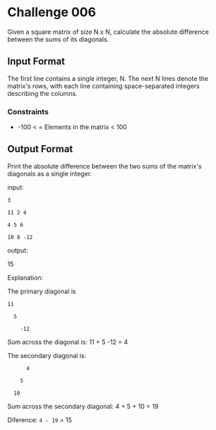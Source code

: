 # Challenge 006

Given a square matrix of size N x N, calculate the absolute difference between the sums of its diagonals.

## Input Format

The first line contains a single integer, N. The next N lines denote the matrix's rows, with each line containing space-separated integers describing the columns.

### Constraints

* -100 < = Elements in the matrix < 100

## Output Format

Print the absolute difference between the two sums of the matrix's diagonals as a single integer.

input:

```
3

11 2 4

4 5 6

10 8 -12
```

output:

15

Explanation:

The primary diagonal is
```
11

  5

    -12
```

Sum across the diagonal is: 11 + 5 -12 = 4

The secondary diagonal is:

```
      4

    5

  10
```

Sum across the secondary diagonal: 4 + 5 + 10 = 19

Diference: `4 - 19` = 15
